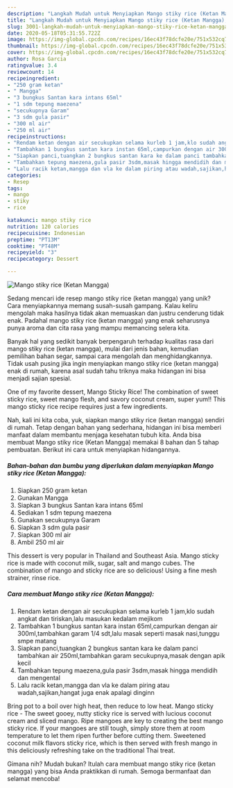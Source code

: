```yaml
---
description: "Langkah Mudah untuk Menyiapkan Mango stiky rice (Ketan Mangga), Bikin Ngiler"
title: "Langkah Mudah untuk Menyiapkan Mango stiky rice (Ketan Mangga), Bikin Ngiler"
slug: 3001-langkah-mudah-untuk-menyiapkan-mango-stiky-rice-ketan-mangga-bikin-ngiler
date: 2020-05-18T05:31:55.722Z
image: https://img-global.cpcdn.com/recipes/16ec43f78dcfe20e/751x532cq70/mango-stiky-rice-ketan-mangga-foto-resep-utama.jpg
thumbnail: https://img-global.cpcdn.com/recipes/16ec43f78dcfe20e/751x532cq70/mango-stiky-rice-ketan-mangga-foto-resep-utama.jpg
cover: https://img-global.cpcdn.com/recipes/16ec43f78dcfe20e/751x532cq70/mango-stiky-rice-ketan-mangga-foto-resep-utama.jpg
author: Rosa Garcia
ratingvalue: 3.4
reviewcount: 14
recipeingredient:
- "250 gram ketan"
- " Mangga"
- "3 bungkus Santan kara intans 65ml"
- "1 sdm tepung maezena"
- "secukupnya Garam"
- "3 sdm gula pasir"
- "300 ml air"
- "250 ml air"
recipeinstructions:
- "Rendam ketan dengan air secukupkan selama kurleb 1 jam,klo sudah angkat dan tiriskan,lalu masukan kedalam mejikom"
- "Tambahkan 1 bungkus santan kara instan 65ml,campurkan dengan air 300ml,tambahkan garam 1/4 sdt,lalu masak seperti masak nasi,tunggu smpe matang"
- "Siapkan panci,tuangkan 2 bungkus santan kara ke dalam panci tambahkan air 250ml,tambahkan garam secukupnya,masak dengan apik kecil"
- "Tambahkan tepung maezena,gula pasir 3sdm,masak hingga mendidih dan mengental"
- "Lalu racik ketan,mangga dan vla ke dalam piring atau wadah,sajikan,hangat juga enak apalagi dinginn"
categories:
- Resep
tags:
- mango
- stiky
- rice

katakunci: mango stiky rice 
nutrition: 120 calories
recipecuisine: Indonesian
preptime: "PT13M"
cooktime: "PT48M"
recipeyield: "3"
recipecategory: Dessert

---
```



![Mango stiky rice (Ketan Mangga)](https://img-global.cpcdn.com/recipes/16ec43f78dcfe20e/751x532cq70/mango-stiky-rice-ketan-mangga-foto-resep-utama.jpg)

Sedang mencari ide resep mango stiky rice (ketan mangga) yang unik? Cara menyiapkannya memang susah-susah gampang. Kalau keliru mengolah maka hasilnya tidak akan memuaskan dan justru cenderung tidak enak. Padahal mango stiky rice (ketan mangga) yang enak seharusnya punya aroma dan cita rasa yang mampu memancing selera kita.

Banyak hal yang sedikit banyak berpengaruh terhadap kualitas rasa dari mango stiky rice (ketan mangga), mulai dari jenis bahan, kemudian pemilihan bahan segar, sampai cara mengolah dan menghidangkannya. Tidak usah pusing jika ingin menyiapkan mango stiky rice (ketan mangga) enak di rumah, karena asal sudah tahu triknya maka hidangan ini bisa menjadi sajian spesial.

One of my favorite dessert, Mango Sticky Rice! The combination of sweet sticky rice, sweet mango flesh, and savory coconut cream, super yum!! This mango sticky rice recipe requires just a few ingredients.


Nah, kali ini kita coba, yuk, siapkan mango stiky rice (ketan mangga) sendiri di rumah. Tetap dengan bahan yang sederhana, hidangan ini bisa memberi manfaat dalam membantu menjaga kesehatan tubuh kita. Anda bisa membuat Mango stiky rice (Ketan Mangga) memakai 8 bahan dan 5 tahap pembuatan. Berikut ini cara untuk menyiapkan hidangannya.

<!--inarticleads1-->

##### Bahan-bahan dan bumbu yang diperlukan dalam menyiapkan Mango stiky rice (Ketan Mangga):

1. Siapkan 250 gram ketan
1. Gunakan  Mangga
1. Siapkan 3 bungkus Santan kara intans 65ml
1. Sediakan 1 sdm tepung maezena
1. Gunakan secukupnya Garam
1. Siapkan 3 sdm gula pasir
1. Siapkan 300 ml air
1. Ambil 250 ml air


This dessert is very popular in Thailand and Southeast Asia. Mango sticky rice is made with coconut milk, sugar, salt and mango cubes. The combination of mango and sticky rice are so delicious! Using a fine mesh strainer, rinse rice. 

<!--inarticleads2-->

##### Cara membuat Mango stiky rice (Ketan Mangga):

1. Rendam ketan dengan air secukupkan selama kurleb 1 jam,klo sudah angkat dan tiriskan,lalu masukan kedalam mejikom
1. Tambahkan 1 bungkus santan kara instan 65ml,campurkan dengan air 300ml,tambahkan garam 1/4 sdt,lalu masak seperti masak nasi,tunggu smpe matang
1. Siapkan panci,tuangkan 2 bungkus santan kara ke dalam panci tambahkan air 250ml,tambahkan garam secukupnya,masak dengan apik kecil
1. Tambahkan tepung maezena,gula pasir 3sdm,masak hingga mendidih dan mengental
1. Lalu racik ketan,mangga dan vla ke dalam piring atau wadah,sajikan,hangat juga enak apalagi dinginn


Bring pot to a boil over high heat, then reduce to low heat. Mango sticky rice - The sweet gooey, nutty sticky rice is served with lucious coconut cream and sliced mango. Ripe mangoes are key to creating the best mango sticky rice. If your mangoes are still tough, simply store them at room temperature to let them ripen further before cutting them. Sweetened coconut milk flavors sticky rice, which is then served with fresh mango in this deliciously refreshing take on the traditional Thai treat. 

Gimana nih? Mudah bukan? Itulah cara membuat mango stiky rice (ketan mangga) yang bisa Anda praktikkan di rumah. Semoga bermanfaat dan selamat mencoba!
